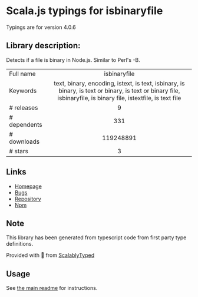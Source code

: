 
# Scala.js typings for isbinaryfile

Typings are for version 4.0.6

## Library description:
Detects if a file is binary in Node.js. Similar to Perl's -B.

|                    |                 |
| ------------------ | :-------------: |
| Full name          | isbinaryfile |
| Keywords           | text, binary, encoding, istext, is text, isbinary, is binary, is text or binary, is text or binary file, isbinaryfile, is binary file, istextfile, is text file |
| # releases         | 9 |
| # dependents       | 331 |
| # downloads        | 119248891 |
| # stars            | 3 |

## Links
- [Homepage](https://github.com/gjtorikian/isBinaryFile#readme)
- [Bugs](https://github.com/gjtorikian/isBinaryFile/issues)
- [Repository](https://github.com/gjtorikian/isBinaryFile)
- [Npm](https://www.npmjs.com/package/isbinaryfile)
    


## Note
This library has been generated from typescript code from first party type definitions.

Provided with :purple_heart: from [ScalablyTyped](https://github.com/oyvindberg/ScalablyTyped)

## Usage
See [the main readme](../../readme.md) for instructions.


